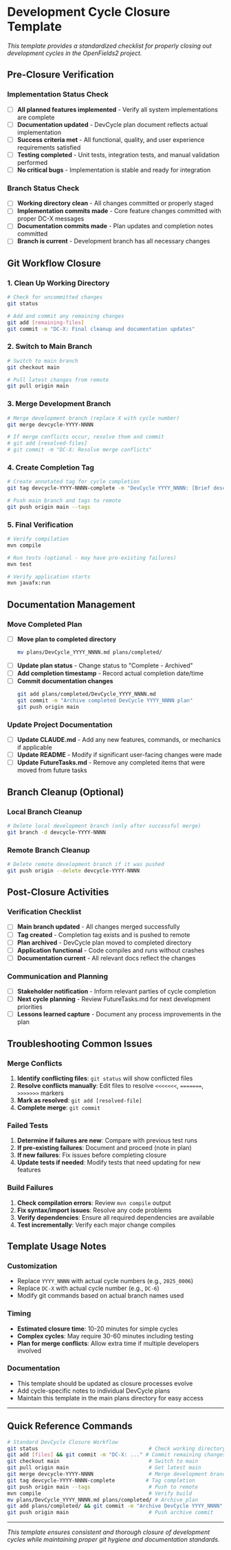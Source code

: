 # Development Cycle Closure Template

*This template provides a standardized checklist for properly closing out development cycles in the OpenFields2 project.*

## Pre-Closure Verification

### Implementation Status Check
- [ ] **All planned features implemented** - Verify all system implementations are complete
- [ ] **Documentation updated** - DevCycle plan document reflects actual implementation
- [ ] **Success criteria met** - All functional, quality, and user experience requirements satisfied
- [ ] **Testing completed** - Unit tests, integration tests, and manual validation performed
- [ ] **No critical bugs** - Implementation is stable and ready for integration

### Branch Status Check
- [ ] **Working directory clean** - All changes committed or properly staged
- [ ] **Implementation commits made** - Core feature changes committed with proper DC-X messages
- [ ] **Documentation commits made** - Plan updates and completion notes committed
- [ ] **Branch is current** - Development branch has all necessary changes

## Git Workflow Closure

### 1. Clean Up Working Directory
```bash
# Check for uncommitted changes
git status

# Add and commit any remaining changes
git add [remaining-files]
git commit -m "DC-X: Final cleanup and documentation updates"
```

### 2. Switch to Main Branch
```bash
# Switch to main branch
git checkout main

# Pull latest changes from remote
git pull origin main
```

### 3. Merge Development Branch
```bash
# Merge development branch (replace X with cycle number)
git merge devcycle-YYYY-NNNN

# If merge conflicts occur, resolve them and commit
# git add [resolved-files]
# git commit -m "DC-X: Resolve merge conflicts"
```

### 4. Create Completion Tag
```bash
# Create annotated tag for cycle completion
git tag devcycle-YYYY-NNNN-complete -m "DevCycle YYYY_NNNN: [Brief description] - Complete"

# Push main branch and tags to remote
git push origin main --tags
```

### 5. Final Verification
```bash
# Verify compilation
mvn compile

# Run tests (optional - may have pre-existing failures)
mvn test

# Verify application starts
mvn javafx:run
```

## Documentation Management

### Move Completed Plan
- [ ] **Move plan to completed directory**
  ```bash
  mv plans/DevCycle_YYYY_NNNN.md plans/completed/
  ```
- [ ] **Update plan status** - Change status to "Complete - Archived"
- [ ] **Add completion timestamp** - Record actual completion date/time
- [ ] **Commit documentation changes**
  ```bash
  git add plans/completed/DevCycle_YYYY_NNNN.md
  git commit -m "Archive completed DevCycle YYYY_NNNN plan"
  git push origin main
  ```

### Update Project Documentation
- [ ] **Update CLAUDE.md** - Add any new features, commands, or mechanics if applicable
- [ ] **Update README** - Modify if significant user-facing changes were made
- [ ] **Update FutureTasks.md** - Remove any completed items that were moved from future tasks

## Branch Cleanup (Optional)

### Local Branch Cleanup
```bash
# Delete local development branch (only after successful merge)
git branch -d devcycle-YYYY-NNNN
```

### Remote Branch Cleanup
```bash
# Delete remote development branch if it was pushed
git push origin --delete devcycle-YYYY-NNNN
```

## Post-Closure Activities

### Verification Checklist
- [ ] **Main branch updated** - All changes merged successfully
- [ ] **Tag created** - Completion tag exists and is pushed to remote
- [ ] **Plan archived** - DevCycle plan moved to completed directory
- [ ] **Application functional** - Code compiles and runs without crashes
- [ ] **Documentation current** - All relevant docs reflect the changes

### Communication and Planning
- [ ] **Stakeholder notification** - Inform relevant parties of cycle completion
- [ ] **Next cycle planning** - Review FutureTasks.md for next development priorities
- [ ] **Lessons learned capture** - Document any process improvements in the plan

## Troubleshooting Common Issues

### Merge Conflicts
1. **Identify conflicting files**: `git status` will show conflicted files
2. **Resolve conflicts manually**: Edit files to resolve `<<<<<<<`, `=======`, `>>>>>>>` markers
3. **Mark as resolved**: `git add [resolved-file]`
4. **Complete merge**: `git commit`

### Failed Tests
1. **Determine if failures are new**: Compare with previous test runs
2. **If pre-existing failures**: Document and proceed (note in plan)
3. **If new failures**: Fix issues before completing closure
4. **Update tests if needed**: Modify tests that need updating for new features

### Build Failures
1. **Check compilation errors**: Review `mvn compile` output
2. **Fix syntax/import issues**: Resolve any code problems
3. **Verify dependencies**: Ensure all required dependencies are available
4. **Test incrementally**: Verify each major change compiles

## Template Usage Notes

### Customization
- Replace `YYYY_NNNN` with actual cycle numbers (e.g., `2025_0006`)
- Replace `DC-X` with actual cycle number (e.g., `DC-6`)
- Modify git commands based on actual branch names used

### Timing
- **Estimated closure time**: 10-20 minutes for simple cycles
- **Complex cycles**: May require 30-60 minutes including testing
- **Plan for merge conflicts**: Allow extra time if multiple developers involved

### Documentation
- This template should be updated as closure processes evolve
- Add cycle-specific notes to individual DevCycle plans
- Maintain this template in the main plans directory for easy access

---

## Quick Reference Commands

```bash
# Standard DevCycle Closure Workflow
git status                                    # Check working directory
git add [files] && git commit -m "DC-X: ..." # Commit remaining changes
git checkout main                             # Switch to main
git pull origin main                          # Get latest main
git merge devcycle-YYYY-NNNN                  # Merge development branch
git tag devcycle-YYYY-NNNN-complete          # Tag completion
git push origin main --tags                   # Push to remote
mvn compile                                   # Verify build
mv plans/DevCycle_YYYY_NNNN.md plans/completed/ # Archive plan
git add plans/completed/ && git commit -m "Archive DevCycle YYYY_NNNN"
git push origin main                          # Push archive commit
```

---

*This template ensures consistent and thorough closure of development cycles while maintaining proper git hygiene and documentation standards.*